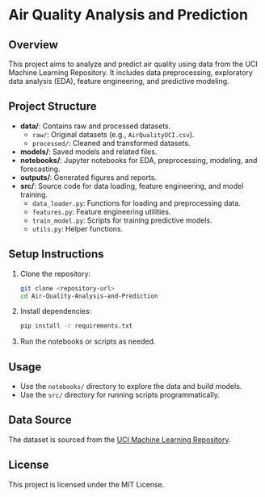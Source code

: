# Air Quality Analysis and Prediction

## Overview
This project aims to analyze and predict air quality using data from the UCI Machine Learning Repository. It includes data preprocessing, exploratory data analysis (EDA), feature engineering, and predictive modeling.

## Project Structure
- **data/**: Contains raw and processed datasets.
  - `raw/`: Original datasets (e.g., `AirQualityUCI.csv`).
  - `processed/`: Cleaned and transformed datasets.
- **models/**: Saved models and related files.
- **notebooks/**: Jupyter notebooks for EDA, preprocessing, modeling, and forecasting.
- **outputs/**: Generated figures and reports.
- **src/**: Source code for data loading, feature engineering, and model training.
  - `data_loader.py`: Functions for loading and preprocessing data.
  - `features.py`: Feature engineering utilities.
  - `train_model.py`: Scripts for training predictive models.
  - `utils.py`: Helper functions.

## Setup Instructions
1. Clone the repository:
   ```bash
   git clone <repository-url>
   cd Air-Quality-Analysis-and-Prediction
   ```
2. Install dependencies:
   ```bash
   pip install -r requirements.txt
   ```
3. Run the notebooks or scripts as needed.

## Usage
- Use the `notebooks/` directory to explore the data and build models.
- Use the `src/` directory for running scripts programmatically.

## Data Source
The dataset is sourced from the [UCI Machine Learning Repository](https://archive.ics.uci.edu/ml/datasets/Air+Quality).

## License
This project is licensed under the MIT License.